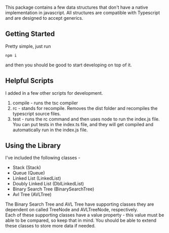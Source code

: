 This package contains a few data structures that don't have a native implementation in javascript.  All structures are compatible with Typescript and are designed to accept generics. 

## Getting Started
Pretty simple, just run 
```
npm i
```
and then you should be good to start developing on top of it. 

## Helpful Scripts
I added in a few other scripts for development.
1. compile - runs the tsc compiler
2. rc - stands for recompile.  Removes the dist folder and recompiles the typescript source files.
3. test - runs the rc command and then uses node to run the index.js file.  You can put tests in the index.ts file, and they will get compiled and automatically run in the index.js file.

## Using the Library
I've included the following classes - 
- Stack (Stack)
- Queue (Queue)
- Linked List (LinkedList)
- Doubly Linked List (DblLinkedList)
- Binary Search Tree (BinarySearchTree)
- Avl Tree (AVLTree)

The Binary Search Tree and AVL Tree have supporting classes they are dependent on called TreeNode and AVLTreeNode, respectively.  
Each of these supporting classes have a value property - this value must be able to be compared, so keep that in mind.  You should be able to extend these classes to store more data if needed. 
